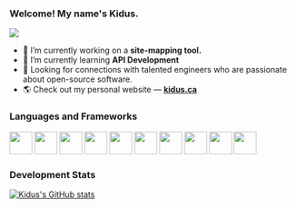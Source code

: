 ### Welcome! My name's Kidus.
![](https://komarev.com/ghpvc/?username=kiduswb)

- 🔭 I’m currently working on a <b>site-mapping tool.</b>
- 🌱 I’m currently learning <b>API Development</b>
- 👯 Looking for connections with talented engineers who are passionate about open-source software.
- 🌎 Check out my personal website &mdash; <b><a href="https://kidus.ca" target="_blank">kidus.ca</a></b>

<h3 align="left">Languages and Frameworks</h3>
<p align="left"> 
  <a href="#"><img src="https://www.php.net/images/logos/new-php-logo.svg" width="40" height="40"/></a>
  <a href="#"><img src="https://cdn.cdnlogo.com/logos/j/44/javascript.svg" width="40" height="40"/></a> 
  <a href="#"><img src="https://cdn.cdnlogo.com/logos/p/3/python.svg" width="40" height="40"/></a> 
  <a href="#"><img src="https://cdn.cdnlogo.com/logos/c/1/c-plus-plus.svg" width="40" height="40"/></a>
  <a href="#"><img src="https://cdn.cdnlogo.com/logos/c/27/c.svg" width="40" height="40"/></a>
  <a href="#"><img src="https://cdn.cdnlogo.com/logos/j/86/java.svg" width="40" height="40"/></a>
  <a href="#"><img src="https://cdn.cdnlogo.com/logos/l/23/laravel.svg" width="40" height="40"/></a>
  <a href="#"><img src="https://cdn.cdnlogo.com/logos/n/94/nodejs-icon.svg" width="40" height="40"/></a>
  <a href="#"><img src="https://cdn.cdnlogo.com/logos/r/63/react.svg" width="40" height="40"/></a>
  <a href="#"><img src="https://cdn.cdnlogo.com/logos/a/51/angular.svg" width="40" height="40"/></a>
</p>

<h3><b>Development Stats</b></h3>

[![Kidus's GitHub stats](https://github-readme-stats.vercel.app/api?username=kiduswb&theme=dark&show_icons=true)](https://github.com/kiduswb/kiduswb)
